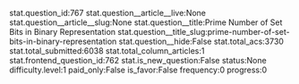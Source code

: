 stat.question_id:767
stat.question__article__live:None
stat.question__article__slug:None
stat.question__title:Prime Number of Set Bits in Binary Representation
stat.question__title_slug:prime-number-of-set-bits-in-binary-representation
stat.question__hide:False
stat.total_acs:3730
stat.total_submitted:6038
stat.total_column_articles:1
stat.frontend_question_id:762
stat.is_new_question:False
status:None
difficulty.level:1
paid_only:False
is_favor:False
frequency:0
progress:0
